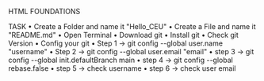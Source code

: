 

HTML FOUNDATIONS

TASK 
&#x2022; Create a Folder and name it "Hello_CEU"
&#x2022; Create a File and name it "README.md"
&#x2022; Open Terminal
&#x2022; Download git
&#x2022; Install git
&#x2022; Check git Version
&#x2022; Config your git
&#x2022; Step 1 -> git config --global user.name "username"
&#x2022; Step 2 -> git config --global user.email "email"
&#x2022; step 3 -> git config --global init.defaultBranch main
&#x2022; step 4 -> git config --global rebase.false
&#x2022; step 5 -> check username
&#x2022; step 6 -> check user email
